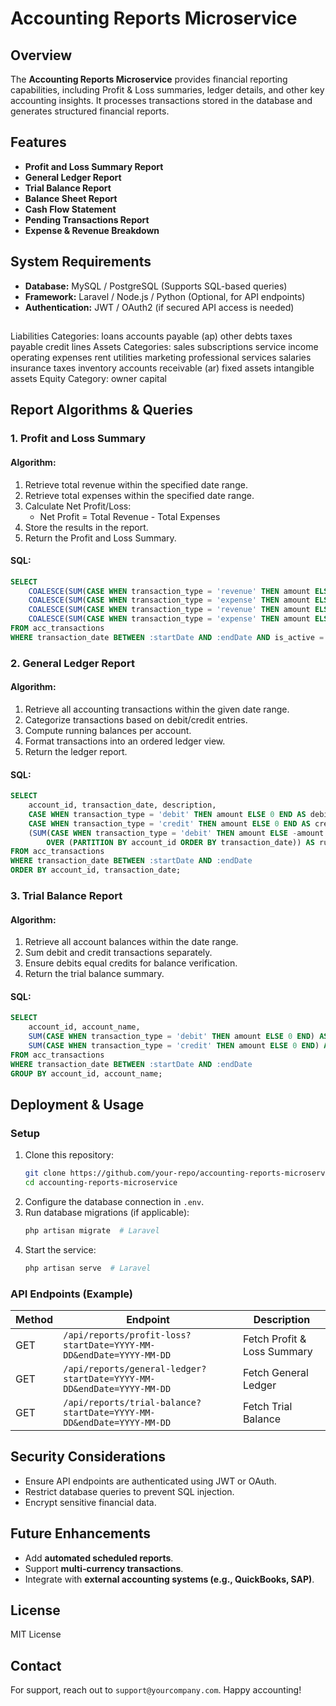 
# Accounting Reports Microservice

## Overview
The **Accounting Reports Microservice** provides financial reporting capabilities, including Profit & Loss summaries, ledger details, and other key accounting insights. It processes transactions stored in the database and generates structured financial reports.

## Features
- **Profit and Loss Summary Report**
- **General Ledger Report**
- **Trial Balance Report**
- **Balance Sheet Report**
- **Cash Flow Statement**
- **Pending Transactions Report**
- **Expense & Revenue Breakdown**

## System Requirements
- **Database:** MySQL / PostgreSQL (Supports SQL-based queries)
- **Framework:** Laravel / Node.js / Python (Optional, for API endpoints)
- **Authentication:** JWT / OAuth2 (if secured API access is needed)

##
Liabilities Categories:
loans
accounts payable (ap)
other debts
taxes payable
credit lines
Assets Categories:
sales
subscriptions
service income
operating expenses
rent
utilities
marketing
professional services
salaries
insurance
taxes
inventory
accounts receivable (ar)
fixed assets
intangible assets
Equity Category:
owner capital


## Report Algorithms & Queries

### **1. Profit and Loss Summary**
#### Algorithm:
1. Retrieve total revenue within the specified date range.
2. Retrieve total expenses within the specified date range.
3. Calculate Net Profit/Loss:
   - Net Profit = Total Revenue - Total Expenses
4. Store the results in the report.
5. Return the Profit and Loss Summary.

#### SQL:
```sql
SELECT
    COALESCE(SUM(CASE WHEN transaction_type = 'revenue' THEN amount ELSE 0 END), 0) AS total_revenue,
    COALESCE(SUM(CASE WHEN transaction_type = 'expense' THEN amount ELSE 0 END), 0) AS total_expenses,
    COALESCE(SUM(CASE WHEN transaction_type = 'revenue' THEN amount ELSE 0 END), 0) -
    COALESCE(SUM(CASE WHEN transaction_type = 'expense' THEN amount ELSE 0 END), 0) AS net_profit
FROM acc_transactions
WHERE transaction_date BETWEEN :startDate AND :endDate AND is_active = TRUE;
```

### **2. General Ledger Report**
#### Algorithm:
1. Retrieve all accounting transactions within the given date range.
2. Categorize transactions based on debit/credit entries.
3. Compute running balances per account.
4. Format transactions into an ordered ledger view.
5. Return the ledger report.

#### SQL:
```sql
SELECT
    account_id, transaction_date, description,
    CASE WHEN transaction_type = 'debit' THEN amount ELSE 0 END AS debit,
    CASE WHEN transaction_type = 'credit' THEN amount ELSE 0 END AS credit,
    (SUM(CASE WHEN transaction_type = 'debit' THEN amount ELSE -amount END)
        OVER (PARTITION BY account_id ORDER BY transaction_date)) AS running_balance
FROM acc_transactions
WHERE transaction_date BETWEEN :startDate AND :endDate
ORDER BY account_id, transaction_date;
```

### **3. Trial Balance Report**
#### Algorithm:
1. Retrieve all account balances within the date range.
2. Sum debit and credit transactions separately.
3. Ensure debits equal credits for balance verification.
4. Return the trial balance summary.

#### SQL:
```sql
SELECT
    account_id, account_name,
    SUM(CASE WHEN transaction_type = 'debit' THEN amount ELSE 0 END) AS total_debits,
    SUM(CASE WHEN transaction_type = 'credit' THEN amount ELSE 0 END) AS total_credits
FROM acc_transactions
WHERE transaction_date BETWEEN :startDate AND :endDate
GROUP BY account_id, account_name;
```

## Deployment & Usage
### **Setup**
1. Clone this repository:
   ```sh
   git clone https://github.com/your-repo/accounting-reports-microservice.git
   cd accounting-reports-microservice
   ```
2. Configure the database connection in `.env`.
3. Run database migrations (if applicable):
   ```sh
   php artisan migrate  # Laravel
   ```
4. Start the service:
   ```sh
   php artisan serve  # Laravel
   ```

### **API Endpoints (Example)**
| Method | Endpoint | Description |
|--------|---------|-------------|
| GET | `/api/reports/profit-loss?startDate=YYYY-MM-DD&endDate=YYYY-MM-DD` | Fetch Profit & Loss Summary |
| GET | `/api/reports/general-ledger?startDate=YYYY-MM-DD&endDate=YYYY-MM-DD` | Fetch General Ledger |
| GET | `/api/reports/trial-balance?startDate=YYYY-MM-DD&endDate=YYYY-MM-DD` | Fetch Trial Balance |

## Security Considerations
- Ensure API endpoints are authenticated using JWT or OAuth.
- Restrict database queries to prevent SQL injection.
- Encrypt sensitive financial data.

## Future Enhancements
- Add **automated scheduled reports**.
- Support **multi-currency transactions**.
- Integrate with **external accounting systems (e.g., QuickBooks, SAP)**.

## License
MIT License

## Contact
For support, reach out to `support@yourcompany.com`. Happy accounting!


